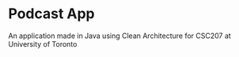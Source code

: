 # Podcast App
An application made in Java using Clean Architecture for CSC207 at University of Toronto

